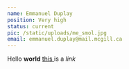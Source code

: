 ```yaml
---
name: Emmanuel Duplay
position: Very high
status: current
pic: /static/uploads/me_smol.jpg
email: emmanuel.duplay@mail.mcgill.ca
---
```

Hello **world** [this ](https://google.com)is a *link*